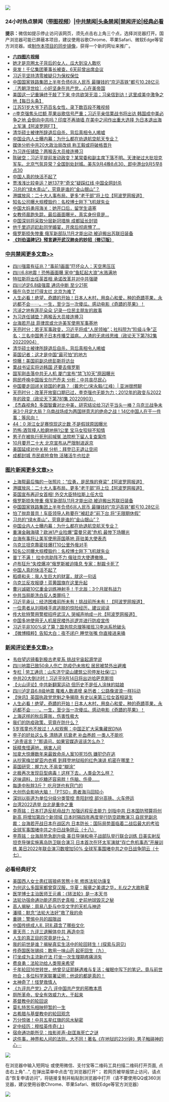 ![](https://raw.githubusercontent.com/jsvpn/jsproxy/dev/64photo/fqnews-qr.jpg)

<div id="tt">
<h3>24小时热点禁闻（<a href="https://aaa.v2dns.tk/?QAjUl=BgRp5UNKRn&T5Vk=fPVH&Q59Ab=WxGE" target="_blank">带图视频</a>）|<a href="#%E4%B8%AD%E5%85%B1%E7%A6%81%E9%97%BB%E6%9B%B4%E5%A4%9A%E6%96%87%E7%AB%A0">中共禁闻</a>|<a href="#%E5%9B%BE%E7%89%87%E6%96%B0%E9%97%BB%E6%9B%B4%E5%A4%9A%E6%96%87%E7%AB%A0">头条禁闻</a>|<a href="#%E6%96%B0%E9%97%BB%E8%AF%84%E8%AE%BA%E6%9B%B4%E5%A4%9A%E6%96%87%E7%AB%A0">禁闻评论|<a href="#%E5%BF%85%E7%9C%8B%E7%BB%8F%E5%85%B8%E5%A5%BD%E6%96%87">经典必看</a></h3>
<div><b>提示：</b>微信如提示停止访问该网页，须先点击右上角三个点，选择浏览器打开。国产浏览器可能已屏蔽本项目，建议使用谷歌Chrome、苹果Safari、微软Edge等官方浏览器。或<a href="%E5%88%B6%E4%BD%9Cgit%E7%A6%81%E9%97%BB%E9%95%9C%E5%83%8F.md">制作本项目的同步镜像</a>，获得一个新的网址来推广。</div>
<ul>
<li><b><a href="http://d2.v2rss.gq/64.mp4" target="_blank">六四图片视频</a></b></li>
<li><a href="/yule/20220905/1780545.md">她才是京圈太子背后的女人，瓜大到没人敢吃</a></li>
<li><a href="/cnnews/20220905/1780530.md">突发！千亿集团董事长被查，6天前曾出席会议</a></li>
<li><a href="/headline/20220905/1780518.md">习近平坚持清零被疑只为保权保位</a></li>
<li><a href="/topimagenews/20220905/1780722.md">中国国家铁路集团上半年负债6兆人民币 最赚钱的“京沪高铁”都亏10.28亿元</a></li>
<li><a href="/ssgc/20220905/1780495.md">〖兲朝浮世绘〗小奸坚身在共产党，心在美帝国</a></li>
<li><a href="/bannedvideo/20220905/1780528.md">美国这一记重锤终于敲了下来  中共欲哭无泪；习亲信到访！这里成美中激争之地【每日头条】</a></li>
<li><a href="/cnnews/20220905/1780777.md">江苏51岁大爷下药百名女性，录下数百段不雅视频</a></li>
<li><a href="/bannedvideo/20220905/1780522.md">🔥李克强焦头烂额 苹果谷歌信号严重；习近平亲信栗战书将出访 韩国成中美必争之地 会倒向中共吗？印度不再骑墙 在美中之间作出重大选择 为日本退出海上军演【阿波罗网FT】</a></li>
<li><a href="/cbnews/20220905/1780527.md">清华硕士被律所辞退后自杀，背后真相令人唏嘘</a></li>
<li><a href="/topimagenews/20220905/1780690.md">中国业内人士曝内幕：为什么都在劝退航空航天专业？</a></li>
<li><a href="/headline/20220905/1780744.md">媒体分析中共20大政治局改组 称王毅或将破格晋升</a></li>
<li><a href="/cbnews/20220905/1780698.md">为习连任铺垫？两喉舌大员接连捧习</a></li>
<li><a href="/bannedvideo/20220905/1780547.md">陈破空：习近平提前发动政变？某常委和副主席下落不明。天津驶过大批坦克军车。北京气氛异常？全国到处封城。美东9月4晚8点30、即中港台9月5早8点30</a></li>
<li><a href="/topimagenews/20220905/1780605.md">中国人真的快活不起了</a></li>
<li><a href="/comments/20220905/1780501.md">贾浅浅比较幸运？她137字“奇文”疑踩红线 中国全网封杀</a></li>
<li><a href="/topimagenews/20220905/1780706.md">习总的“绿水青山”，究竟是谁的“金山银山”？</a></li>
<li><a href="/topimagenews/20220905/1780844.md">港媒放风：二十大人事布局，更多“老干部”将上位【阿波罗网报道】</a></li>
<li><a href="/topimagenews/20220905/1780666.md">知名公司曝大规模毁约：名校博士刚下飞机就失业</a></li>
<li><a href="/cnnews/20220905/1780579.md">中国大妈勇闯海关：她开口后，留学生语塞</a></li>
<li><a href="/cnnews/20220905/1780762.md">女教师晨跑失踪，最后画面曝光，真实身份竟是…</a></li>
<li><a href="/headline/20220905/1780509.md">中国深圳将采取分层新冠措施 成都延长封锁</a></li>
<li><a href="/lifebaike/20220905/1780760.md">他千里迢迢赶赴同学婚宴，开席后彻底懵了…</a></li>
<li><a href="/topimagenews/20220905/1780769.md">俄罗斯损失惨重 俄军新部队11月才能出动 被迫搬出苏联旧装备</a></li>
<li><b><a href="/comments/20200207/1272816.md" target="_blank">《刘伯温碑记》预言避开武汉肺炎的妙招（修订版）</a></b></li>
</ul>
</div>

<div class="catlist">
<h3><a href="/cbnews/" target="_blank">中共禁闻</a><span><a href="/cbnews/" target="_blank" rel="nofollow">更多文章>></a></span></h3>
<ul>
<li><a href="/cbnews/20220905/1780874.md" target="_blank">四川强震有征兆？“事前1画面”吓坏众人：天空黑压压</a></li>
<li><a href="/cbnews/20220905/1780873.md" target="_blank">四川6.8地震！恐怖画面曝 家中“鱼缸起大浪”水溅满地</a></li>
<li><a href="/cbnews/20220905/1780835.md" target="_blank">特拉斯将出任英首相 承诺改革并对中共强硬</a></li>
<li><a href="/cbnews/20220905/1780813.md" target="_blank">四川泸定6.8级强震 通讯中断 至少21死</a></li>
<li><a href="/cbnews/20220905/1780809.md" target="_blank">俄在乌克兰打得太烂 北京为难了</a></li>
<li><a href="/comments/20220905/1780793.md" target="_blank">人生必看！绝望，奇蹟的开始！日本人木村，用良心和爱，种的奇蹟苹果，永远都不会⋯⋯。一生，至少当一次傻瓜。感动电影《奇蹟的苹果》！</a></li>
<li><a href="/cbnews/20220905/1780738.md" target="_blank">污淖之地有莲花朵朵 记录一位民主朋友的故事</a></li>
<li><a href="/cbnews/20220905/1780698.md" target="_blank">为习连任铺垫？两喉舌大员接连捧习</a></li>
<li><a href="/cbnews/20220905/1780674.md" target="_blank">台海若开战 菲律宾或允许美军使用军事基地</a></li>
<li><a href="/cbnews/20220905/1780588.md" target="_blank">天亮时分：若无军事政变，习近平将成“人民领袖”；社科院为“阶级斗争”正名；三名中国男子日本传播艾滋病，人渣的无底线思维（政论天下第782集 20220904）</a></li>
<li><a href="/cbnews/20220905/1780527.md" target="_blank">清华硕士被律所辞退后自杀，背后真相令人唏嘘</a></li>
<li><a href="/cbnews/20220904/1780491.md" target="_blank">英国记者：这才是中国“最可怕”的地方</a></li>
<li><a href="/cbnews/20220904/1780490.md" target="_blank">惊曝！美国前副总统彭斯将访台</a></li>
<li><a href="/cbnews/20220904/1780385.md" target="_blank">栗战书证实将访韩国 还要去俄罗斯</a></li>
<li><a href="/cbnews/20220904/1780365.md" target="_blank">国军刚击落中共无人机 厦门宣布“禁飞10天”原因曝光</a></li>
<li><a href="/cbnews/20220904/1780348.md" target="_blank">网民呼唤中国版戈尔巴乔夫 分析：中共丧尽民心</a></li>
<li><a href="/cbnews/20220904/1780188.md" target="_blank">中国要走回闭关锁国的老路？（戴忠仁/宋永毅/江峰）| 亚洲很想聊</a></li>
<li><a href="/cbnews/20220904/1780308.md" target="_blank">天亮时分：改革开放窗口期已过，李克强也无能为力；2012年的政变与2022年的政变（政论天下第781集 20220903）</a></li>
<li><a href="/comments/20220904/1780305.md" target="_blank">【杰森视角】多国智囊对比中美，研究结论给习近平当头一棒？乌克兰战争未来3个月定大局？乌南战场成为两国拼意志的绝命之战！14亿中国人在干一件事：等风向！</a></li>
<li><a href="/cbnews/20220904/1780244.md" target="_blank">44：0 浙江女足赛惊现这比数 不是假球原因曝光</a></li>
<li><a href="/cbnews/20220904/1780243.md" target="_blank">恐怖:酒驾撞人脸磨地拖1公里 宝马女狡辩不知情</a></li>
<li><a href="/cbnews/20220904/1780241.md" target="_blank">男子在被执行死刑前喊冤 法院枪下留人复查案件</a></li>
<li><a href="/cbnews/20220904/1780189.md" target="_blank">10月要开二十大 北京宣布从严限制进返京</a></li>
<li><a href="/cbnews/20220903/1780119.md" target="_blank">美国延续对中关税 分析：拜登已无退让空间</a></li>
<li><a href="/cbnews/20220903/1780113.md" target="_blank">成都封城 市民疯抢食物 活猪活牛也拉走</a></li>

</ul>
</div>
<div class="catlist">
<h3><a href="/topimagenews/" target="_blank">图片新闻</a><span><a href="/topimagenews/" target="_blank" rel="nofollow">更多文章>></a></span></h3>
<ul>
<li><a href="/topimagenews/20220905/1780872.md" target="_blank">上海帮最后悔的一张照片：“应勇，是民族的脊梁”【阿波罗网报道】</a></li>
<li><a href="/topimagenews/20220905/1780844.md" target="_blank">港媒放风：二十大人事布局，更多“老干部”将上位【阿波罗网报道】</a></li>
<li><a href="/topimagenews/20220905/1780808.md" target="_blank">英国宣布再迎女首相! 外交大臣特拉斯上任大位</a></li>
<li><a href="/topimagenews/20220905/1780769.md" target="_blank">俄罗斯损失惨重 俄军新部队11月才能出动 被迫搬出苏联旧装备</a></li>
<li><a href="/topimagenews/20220905/1780722.md" target="_blank">中国国家铁路集团上半年负债6兆人民币 最赚钱的“京沪高铁”都亏10.28亿元</a></li>
<li><a href="/topimagenews/20220905/1780714.md" target="_blank">怕了抛弃普京！车臣领导人称要在“被赶走”前下台 将“无限期休假”</a></li>
<li><a href="/topimagenews/20220905/1780706.md" target="_blank">习总的“绿水青山”，究竟是谁的“金山银山”？</a></li>
<li><a href="/topimagenews/20220905/1780690.md" target="_blank">中国业内人士曝内幕：为什么都在劝退航空航天专业？</a></li>
<li><a href="/topimagenews/20220905/1780686.md" target="_blank">重演金融海啸？欧洲1产业险爆“雷曼兄弟”危机 最惨下场曝光</a></li>
<li><a href="/topimagenews/20220905/1780673.md" target="_blank">台海有事将让美军使用菲国基地 菲驻美大使表态</a></li>
<li><a href="/topimagenews/20220905/1780667.md" target="_blank">乌克兰坦克靠密技爆打10公里外俄对手</a></li>
<li><a href="/topimagenews/20220905/1780666.md" target="_blank">知名公司曝大规模毁约：名校博士刚下飞机就失业</a></li>
<li><a href="/topimagenews/20220905/1780643.md" target="_blank">普丁不满！ 拉中共助阵不力 俄驻京大使遭撤换…</a></li>
<li><a href="/topimagenews/20220905/1780606.md" target="_blank">卢布狂升“失控爆冲”俄罗斯被迫降息 专家：制裁卡死了</a></li>
<li><a href="/topimagenews/20220905/1780605.md" target="_blank">中国人真的快活不起了</a></li>
<li><a href="/topimagenews/20220905/1780542.md" target="_blank">稻盛和夫：我人生巨大的财富，就这一句话</a></li>
<li><a href="/topimagenews/20220905/1780536.md" target="_blank">乌克兰反攻报捷！蓝黄国旗在这里升起</a></li>
<li><a href="/topimagenews/20220905/1780511.md" target="_blank">曹兴诚砸10亿重金训练神射手！于北辰：3个月就有战力</a></li>
<li><a href="/topimagenews/20220905/1780510.md" target="_blank">中共当局能洗白反人类罪吗？</a></li>
<li><a href="/topimagenews/20220904/1780401.md" target="_blank">习近平承认：经济困难前所未有！挑战前所未有！【阿波罗网报道】</a></li>
<li><a href="/topimagenews/20220904/1780384.md" target="_blank">一位患者从刘翔峰手底逃脱的惊险经历，建议阅读</a></li>
<li><a href="/topimagenews/20220904/1780358.md" target="_blank">传大批特警用警棍招呼武汉人 哭喊声响成一片【阿波罗网报道】</a></li>
<li><a href="/topimagenews/20220904/1780310.md" target="_blank">中国多地使用无人机居民楼外巡逻并进行防疫宣传</a></li>
<li><a href="/topimagenews/20220904/1780309.md" target="_blank">习近平非100%说了算？国务院总理等接班习李派系抢破头</a></li>
<li><a href="/topimagenews/20220904/1780296.md" target="_blank">【微博精粹】告知大白：夜不闭户 睡觉张嘴 你直接进来捅</a></li>

</ul>
</div>
<div class="catlist">
<h3><a href="/comments/" target="_blank">新闻评论</a><span><a href="/comments/" target="_blank" rel="nofollow">更多文章>></a></span></h3>
<ul>
<li><a href="/comments/20220906/1780889.md" target="_blank">韦伯望远镜看到极古老星系 挑战宇宙起源学说</a></li>
<li><a href="/comments/20220905/1780853.md" target="_blank">四川地震已致50余人伤亡 防疫仍未放松 居民被禁外出避难</a></li>
<li><a href="/comments/20220905/1780851.md" target="_blank">专栏 | 劳工通讯：山东济宁梁山建筑公司停发社保(三)</a></li>
<li><a href="/comments/20220905/1780829.md" target="_blank">中共20大倒计时！习近平9月14日将出访哈萨克斯坦</a></li>
<li><a href="/comments/20220905/1780812.md" target="_blank">【火山评论】中共新翻案运动 但历史不是任人涂抹的姑娘</a></li>
<li><a href="/comments/20220905/1780810.md" target="_blank">四川泸定县6.8级地震 罹难人数递增 亲历者：公路像波浪一样抖动</a></li>
<li><a href="/comments/20220905/1780801.md" target="_blank">【快讯】英国执政党党魁之争揭晓 有史以来第三位女首相诞生</a></li>
<li><a href="/comments/20220905/1780793.md" target="_blank">人生必看！绝望，奇蹟的开始！日本人木村，用良心和爱，种的奇蹟苹果，永远都不会⋯⋯。一生，至少当一次傻瓜。感动电影《奇蹟的苹果》！</a></li>
<li><a href="/comments/20220905/1780786.md" target="_blank">上海这样的秋后算账，伤害性极大</a></li>
<li><a href="/comments/20220905/1780785.md" target="_blank">我们的防疫政策，究竟在防什么？</a></li>
<li><a href="/comments/20220905/1780784.md" target="_blank">5岁孩童也不放过！人权观察：中国正扩大采集藏民DNA</a></li>
<li><a href="/comments/20220905/1780781.md" target="_blank">李子的好处这么多 清肠道 抗衰老 补血养颜 一类人不能吃</a></li>
<li><a href="/comments/20220905/1780776.md" target="_blank">“追责谣言？”那请问，如果官媒造谣该怎么办？</a></li>
<li><a href="/comments/20220905/1780774.md" target="_blank">妖精鬼怪遍地，祸害人间</a></li>
<li><a href="/comments/20220905/1780755.md" target="_blank">加拿大惊爆数年来最致命杀人案10死15伤 嫌犯仍在逃</a></li>
<li><a href="/comments/20220905/1780752.md" target="_blank">从抄家梅兰妮亚内衣裤 到拜登地狱般的红色演讲 机密在哪里？</a></li>
<li><a href="/comments/20220905/1780733.md" target="_blank">英国研究：握力大 不易变“糊涂”</a></li>
<li><a href="/comments/20220905/1780732.md" target="_blank">北极再次发现巨型病毒！这样下去，人类会怎么样？</a></li>
<li><a href="/comments/20220905/1780731.md" target="_blank">这味调料，比吃糖还容易胖！伤脑、伤骨……</a></li>
<li><a href="/comments/20220905/1780730.md" target="_blank">每逢中秋胖3斤？ 吃月饼也有窍门的</a></li>
<li><a href="/comments/20220905/1780729.md" target="_blank">大创伤会影响大脑！「PTSD」患者海马回较小</a></li>
<li><a href="/comments/20220905/1780720.md" target="_blank">深圳以街道为单位分级分类管控 贵阳封控 部分高铁、火车停运</a></li>
<li><a href="/comments/20220905/1780696.md" target="_blank">台湾2022选举 台北是重中之重</a></li>
<li><a href="/comments/20220905/1780670.md" target="_blank">李燕铭：日本打造反航母战力 加强远程反击能力 剑指中共 日本国防预算将创新高 将增加第四个新领域 日本时隔四年再度举行防空疏散演习 自民党副总裁：台海若开战日本在战区内 日本防长：国际局势面临着二战后最大的考验 全球军事围堵中共之中日战争阴云（十八）</a></li>
<li><a href="/comments/20220905/1780661.md" target="_blank">李燕铭：台海局势急剧升级 美日导弹和电子战部队举行联合训练 日美实射反坦克导弹实施离岛防卫联合演习 日本首次在环太军演就“存亡危机事态”开展训练 美日2022年联合演习数增加50% 全球军事围堵中共之中日战争阴云（十七）</a></li>

</ul>
</div>

<div class="catlist">
<h3>必看经典好文</h3>
<ul>
<li><a href="/comments/20190126/1070164.md" target="_blank">美国西人女士患红斑狼疮苦熬十年 修炼法轮功康复</a></li>
<li><a href="/comments/20220726/1762946.md" target="_blank">为何这么多国家都曾穿汉服，华夏：服章之美谓之华，礼仪之大故称夏</a></li>
<li><a href="/comments/20220826/1776760.md" target="_blank">医学博士主治医师王元甫：《转法轮》是一本天书</a></li>
<li><a href="/tculture/20121025/73069.md" target="_blank">法轮功宿命通功能还原历史真相：史前地球毁灭之秘</a></li>
<li><a href="/aomi/history/20170924/831575.md" target="_blank">高人揭秘：周易八卦与中华文字的天机与神迹</a></li>
<li><a href="/comments/20210312/1502968.md" target="_blank">潘晴：默念“法轮大法好”救了我的命</a></li>
<li><a href="/comments/20200717/1362287.md" target="_blank">重磅：警惕中共的超限战</a></li>
<li><a href="/bannedvideo/20211002/1631942.md" target="_blank">中国传统成人礼 冠礼蕴含了哪些文化</a></li>
<li><a href="/comments/20131119/1029445.md" target="_blank">章天亮：九评三退解体中共 再造中华</a></li>
<li><a href="/comments/20220717/1759493.md" target="_blank">人生的真正目的究竟是什么？</a></li>
<li><a href="/comments/20200715/1359453.md" target="_blank">我的前世是谁？揭秘真实生活中的轮回转生！(探索与洞见)</a></li>
<li><a href="/comments/20220214/1691990.md" target="_blank">传奇国医张锡纯：敢用一味山药 起死回生（九）</a></li>
<li><a href="/cbnews/20210810/1603566.md" target="_blank">打坐成为主流新疗法 打坐一次生理期疼痛消失</a></li>
<li><a href="/comments/20220522/1736045.md" target="_blank">费良勇：法轮功给人类带来希望</a></li>
<li><a href="/comments/20210827/1614424.md" target="_blank">千年轮回16世转世，他曾见证耶稣遇难与复活；催眠中写下的笔记，竟与前世吻合；多位科学家联署证明：他说的都是真的！</a></li>
<li><a href="/ccpdope/20200907/1392129.md" target="_blank">太神奇了！怪梦救情人</a></li>
<li><a href="/bookonline/20131116/201047.md" target="_blank">《九评共产党》之八 评中国共产党的邪教本质</a></li>
<li><a href="/comments/20220605/1742040.md" target="_blank">厕所革命，安全有效威力大，干起来</a></li>
<li><a href="/comments/20220503/1727726.md" target="_blank">基督教中的轮回说</a></li>
<li><a href="/tculture/20211006/1633976.md" target="_blank">莫扎特苦乐相映短暂的一生</a></li>
<li><a href="/comments/20220503/1727847.md" target="_blank">古希腊与基督教中的轮回观念</a></li>
<li><a href="/ccpdope/20210708/1583079.md" target="_blank">万分惊骇！中共五星红旗的风水秘密</a></li>
<li><a href="/tculture/xiulian/20151104/467495.md" target="_blank">定中经历：穆桂英传奇(上)</a></li>
<li><a href="/tculture/20151001/455916.md" target="_blank">宿命通功能所见：烛影斧声-赵匡胤死亡之谜</a></li>
<li><a href="/comments/20220722/1761738.md" target="_blank">这件事，神界和人间的法则，大不同！著名《在地狱的23分钟》男子触碰神的心⋯</a></li>

</ul>
</div>

![](https://raw.githubusercontent.com/jsvpn/jsproxy/dev/64photo/fqnews-qr.jpg)

在浏览器中输入短网址 或使用微信、支付宝等二维码工具扫描二维码打开页面, 点击右上角"...", 在弹出菜单中点击“在浏览器打开”； 若网页被举报禁止访问，请点击“恢复申请访问”，将链接复制并粘贴到浏览器中打开（请不要使用QQ或360浏览器，建议使用谷歌Chrome、苹果Safari、微软Edge等官方浏览器）

![](https://raw.githubusercontent.com/jsvpn/jsproxy/dev/64photo/wx.jpg)